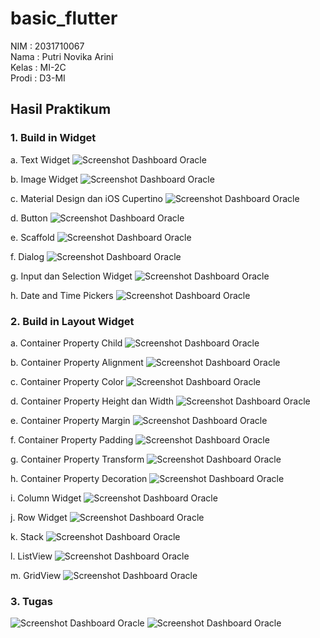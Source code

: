 # basic_flutter

NIM : 2031710067 <br>
Nama : Putri Novika Arini <br>
Kelas : MI-2C <br>
Prodi : D3-MI <br>

## Hasil Praktikum
### 1. Build in Widget
a. Text Widget
![Screenshot Dashboard Oracle](img/textwidget.PNG)

b. Image Widget
![Screenshot Dashboard Oracle](img/imagetext.PNG)

c. Material Design dan iOS Cupertino 
![Screenshot Dashboard Oracle](img/cupertinotext.PNG)

d. Button
![Screenshot Dashboard Oracle](img/button.PNG)

e. Scaffold
![Screenshot Dashboard Oracle](img/scaffold.PNG)

f. Dialog
![Screenshot Dashboard Oracle](img/dialog.PNG)

g. Input dan Selection Widget 
![Screenshot Dashboard Oracle](img/textfield.PNG)

h. Date and Time Pickers
![Screenshot Dashboard Oracle](img/datetime.PNG)

### 2. Build in Layout Widget 
a. Container Property Child
![Screenshot Dashboard Oracle](img/propertychild.PNG)

b. Container Property Alignment
![Screenshot Dashboard Oracle](img/propertyalignment.PNG)

c. Container Property Color
![Screenshot Dashboard Oracle](img/propertycolor.PNG)

d. Container Property Height dan Width
![Screenshot Dashboard Oracle](img/propertyheight.PNG)

e. Container Property Margin
![Screenshot Dashboard Oracle](img/propertymargin.PNG)

f. Container Property Padding
![Screenshot Dashboard Oracle](img/propertypadding.PNG)

g. Container Property Transform
![Screenshot Dashboard Oracle](img/transform.PNG)

h. Container Property Decoration
![Screenshot Dashboard Oracle](img/decoration.PNG)

i. Column Widget
![Screenshot Dashboard Oracle](img/columwidget.PNG)

j. Row Widget 
![Screenshot Dashboard Oracle](img/rowwidget.PNG)

k. Stack
![Screenshot Dashboard Oracle](img/stackwidget.PNG)

l. ListView
![Screenshot Dashboard Oracle](img/listview.PNG)

m. GridView
![Screenshot Dashboard Oracle](img/gridview.PNG)

### 3. Tugas
![Screenshot Dashboard Oracle](img/tugas.PNG)
![Screenshot Dashboard Oracle](img/tugas2.PNG)

